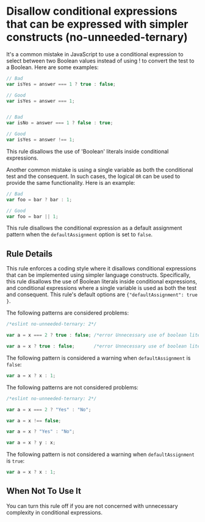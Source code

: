 # Disallow conditional expressions that can be expressed with simpler constructs (no-unneeded-ternary)

It's a common mistake in JavaScript to use a conditional expression to select between two Boolean values instead of using ! to convert the test to a Boolean.
Here are some examples:

```js
// Bad
var isYes = answer === 1 ? true : false;

// Good
var isYes = answer === 1;


// Bad
var isNo = answer === 1 ? false : true;

// Good
var isYes = answer !== 1;
```

This rule disallows the use of 'Boolean' literals inside conditional expressions.

Another common mistake is using a single variable as both the conditional test and the consequent. In such cases, the logical `OR` can be used to provide the same functionality.
Here is an example:

```js
// Bad
var foo = bar ? bar : 1;

// Good
var foo = bar || 1;
```

This rule disallows the conditional expression as a default assignment pattern when the `defaultAssignment` option is set to `false`.

## Rule Details

This rule enforces a coding style where it disallows conditional expressions that can be implemented using simpler language constructs. Specifically, this rule disallows the use of Boolean literals inside conditional expressions, and conditional expressions where a single variable is used as both the test and consequent. This rule's default options are `{"defaultAssignment": true }`.

The following patterns are considered problems:

```js
/*eslint no-unneeded-ternary: 2*/

var a = x === 2 ? true : false; /*error Unnecessary use of boolean literals in conditional expression*/

var a = x ? true : false;       /*error Unnecessary use of boolean literals in conditional expression*/
```

The following pattern is considered a warning when `defaultAssignment` is `false`:

```js
var a = x ? x : 1;
```

The following patterns are not considered problems:

```js
/*eslint no-unneeded-ternary: 2*/

var a = x === 2 ? "Yes" : "No";

var a = x !== false;

var a = x ? "Yes" : "No";

var a = x ? y : x;
```

The following pattern is not considered a warning when `defaultAssignment` is `true`:

```js
var a = x ? x : 1;
```

## When Not To Use It

You can turn this rule off if you are not concerned with unnecessary complexity in conditional expressions.
